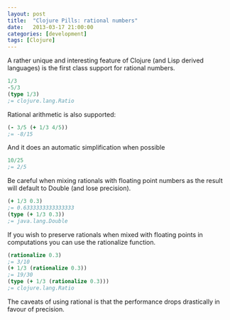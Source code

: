 ```yaml
---
layout: post
title:  "Clojure Pills: rational numbers"
date:   2013-03-17 21:00:00
categories: [development]
tags: [Clojure]
---
```


A rather unique and interesting feature of Clojure (and Lisp derived languages) is the first class support for rational numbers.

``` Clojure
1/3
-5/3
(type 1/3)
;= clojure.lang.Ratio
```

Rational arithmetic is also supported:

``` Clojure
(- 3/5 (+ 1/3 4/5))
;= -8/15
```

And it does an automatic simplification when possible

``` Clojure
10/25
;= 2/5
```

Be careful when mixing rationals with floating point numbers as the result will default to Double (and lose precision).

``` Clojure
(+ 1/3 0.3)
;= 0.6333333333333333
(type (+ 1/3 0.3))
;= java.lang.Double
```

If you wish to preserve rationals when mixed with floating points in computations you can use the rationalize function.

``` Clojure
(rationalize 0.3)
;= 3/10
(+ 1/3 (rationalize 0.3))
;= 19/30
(type (+ 1/3 (rationalize 0.3)))
;= clojure.lang.Ratio
```

The caveats of using rational is that the performance drops drastically in favour of precision.
